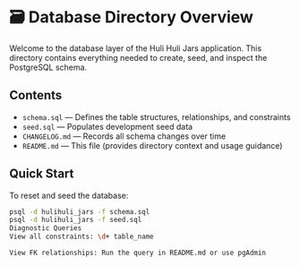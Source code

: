 # 🗃️ Database Directory Overview

Welcome to the database layer of the Huli Huli Jars application. This directory contains everything needed to create, seed, and inspect the PostgreSQL schema.

## Contents

- `schema.sql` — Defines the table structures, relationships, and constraints
- `seed.sql` — Populates development seed data
- `CHANGELOG.md` — Records all schema changes over time
- `README.md` — This file (provides directory context and usage guidance)

## Quick Start

To reset and seed the database:

```bash
psql -d hulihuli_jars -f schema.sql
psql -d hulihuli_jars -f seed.sql
Diagnostic Queries
View all constraints: \d+ table_name

View FK relationships: Run the query in README.md or use pgAdmin